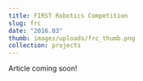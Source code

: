 ```yaml
---
title: FIRST Robotics Competition
slug: frc
date: "2016.03"
thumb: images/uploads/frc_thumb.png
collection: projects
---
```

Article coming soon!